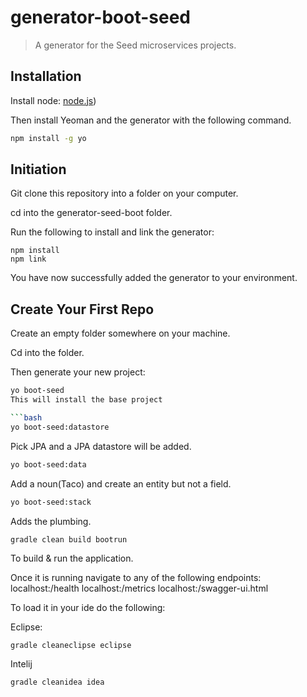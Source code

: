 # generator-boot-seed

> A generator for the Seed microservices projects.

## Installation
Install node: [node.js](https://nodejs.org/))

Then install Yeoman and the generator with the following command.

```bash
npm install -g yo
```

## Initiation

Git clone this repository into a folder on your computer.

cd into the generator-seed-boot folder.

Run the following to install and link the generator:
```
npm install
npm link
```

You have now successfully added the generator to your environment.

## Create Your First Repo

Create an empty folder somewhere on your machine.

Cd into the folder.

Then generate your new project:

```bash
yo boot-seed
This will install the base project

```bash
yo boot-seed:datastore
```
Pick JPA and a JPA datastore will be added.

```bash
yo boot-seed:data 
```
Add a noun(Taco) and create an entity but not a field.

```bash
yo boot-seed:stack
```
Adds the plumbing. 

```
gradle clean build bootrun
```
To build & run the application.


Once it is running navigate to any of the following endpoints:
localhost:<PORT>/health
localhost:<PORT>/metrics
localhost:<PORT>/swagger-ui.html

To load it in your ide do the following:

Eclipse:
```
gradle cleaneclipse eclipse
```

Intelij
```
gradle cleanidea idea
```
